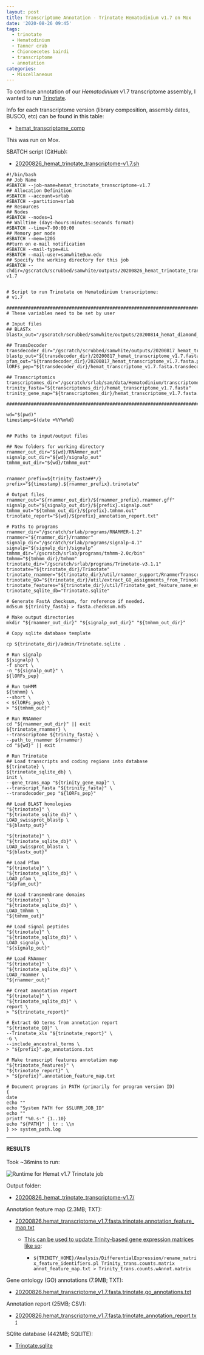 ```yaml
---
layout: post
title: Transcriptome Annotation - Trinotate Hematodinium v1.7 on Mox
date: '2020-08-26 09:45'
tags:
  - trinotate
  - Hematodinium
  - Tanner crab
  - Chionoecetes bairdi
  - transcriptome
  - annotation
categories:
  - Miscellaneous
---
```

To continue annotation of our _Hematodinium_ v1.7 transcriptome assembly, I wanted to run [Trinotate](https://github.com/Trinotate/Trinotate.github.io/wiki).

Info for each transcriptome version (library composition, assembly dates, BUSCO, etc) can be found in this table:

- [hemat_transcriptome_comp](https://docs.google.com/spreadsheets/d/1A81cFdFw5Mlks5DWMmq0-8eVqyTXqmoCsHNWs95N_p4/edit?usp=sharing)

This was run on Mox.

SBATCH script (GitHub):

- [20200826_hemat_trinotate_transcriptome-v1.7.sh](https://github.com/RobertsLab/sams-notebook/blob/master/sbatch_scripts/20200826_hemat_trinotate_transcriptome-v1.7.sh)

```shell
#!/bin/bash
## Job Name
#SBATCH --job-name=hemat_trinotate_transcriptome-v1.7
## Allocation Definition
#SBATCH --account=srlab
#SBATCH --partition=srlab
## Resources
## Nodes
#SBATCH --nodes=1
## Walltime (days-hours:minutes:seconds format)
#SBATCH --time=7-00:00:00
## Memory per node
#SBATCH --mem=120G
##turn on e-mail notification
#SBATCH --mail-type=ALL
#SBATCH --mail-user=samwhite@uw.edu
## Specify the working directory for this job
#SBATCH --chdir=/gscratch/scrubbed/samwhite/outputs/20200826_hemat_trinotate_transcriptome-v1.7


# Script to run Trinotate on Hematodinium transcriptome:
# v1.7

###################################################################################
# These variables need to be set by user

# Input files
## BLASTx
blastx_out="/gscratch/scrubbed/samwhite/outputs/20200814_hemat_diamond_blastx_v1.7_v1.7_v2.1_v3.1/hemat_transcriptome_v1.7.fasta.blastx.outfmt6"

## TransDecoder
transdecoder_dir="/gscratch/scrubbed/samwhite/outputs/20200817_hemat_transdecoder_transcriptomes_v1.7_v1.7_v2.1_v.3.1/20200817_hemat_transcriptome_v1.7.fasta.transdecoder"
blastp_out="${transdecoder_dir}/20200817_hemat_transcriptome_v1.7.fasta.blastp_out/20200817_hemat_transcriptome_v1.7.fasta.blastp.outfmt6"
pfam_out="${transdecoder_dir}/20200817_hemat_transcriptome_v1.7.fasta.pfam_out/20200817_hemat_transcriptome_v1.7.fasta.pfam.domtblout"
lORFs_pep="${transdecoder_dir}/hemat_transcriptome_v1.7.fasta.transdecoder_dir/longest_orfs.pep"

## Transcriptomics
transcriptomes_dir="/gscratch/srlab/sam/data/Hematodinium/transcriptomes"
trinity_fasta="${transcriptomes_dir}/hemat_transcriptome_v1.7.fasta"
trinity_gene_map="${transcriptomes_dir}/hemat_transcriptome_v1.7.fasta.gene_trans_map"

###################################################################################

wd="$(pwd)"
timestamp=$(date +%Y%m%d)


## Paths to input/output files

## New folders for working directory
rnammer_out_dir="${wd}/RNAmmer_out"
signalp_out_dir="${wd}/signalp_out"
tmhmm_out_dir="${wd}/tmhmm_out"


rnammer_prefix=${trinity_fasta##*/}
prefix="${timestamp}.${rnammer_prefix}.trinotate"

# Output files
rnammer_out="${rnammer_out_dir}/${rnammer_prefix}.rnammer.gff"
signalp_out="${signalp_out_dir}/${prefix}.signalp.out"
tmhmm_out="${tmhmm_out_dir}/${prefix}.tmhmm.out"
trinotate_report="${wd}/${prefix}_annotation_report.txt"

# Paths to programs
rnammer_dir="/gscratch/srlab/programs/RNAMMER-1.2"
rnammer="${rnammer_dir}/rnammer"
signalp_dir="/gscratch/srlab/programs/signalp-4.1"
signalp="${signalp_dir}/signalp"
tmhmm_dir="/gscratch/srlab/programs/tmhmm-2.0c/bin"
tmhmm="${tmhmm_dir}/tmhmm"
trinotate_dir="/gscratch/srlab/programs/Trinotate-v3.1.1"
trinotate="${trinotate_dir}/Trinotate"
trinotate_rnammer="${trinotate_dir}/util/rnammer_support/RnammerTranscriptome.pl"
trinotate_GO="${trinotate_dir}/util/extract_GO_assignments_from_Trinotate_xls.pl"
trinotate_features="${trinotate_dir}/util/Trinotate_get_feature_name_encoding_attributes.pl"
trinotate_sqlite_db="Trinotate.sqlite"

# Generate FastA checksum, for reference if needed.
md5sum ${trinity_fasta} > fasta.checksum.md5

# Make output directories
mkdir "${rnammer_out_dir}" "${signalp_out_dir}" "${tmhmm_out_dir}"

# Copy sqlite database template

cp ${trinotate_dir}/admin/Trinotate.sqlite .

# Run signalp
${signalp} \
-f short \
-n "${signalp_out}" \
${lORFs_pep}

# Run tmHMM
${tmhmm} \
--short \
< ${lORFs_pep} \
> "${tmhmm_out}"

# Run RNAmmer
cd "${rnammer_out_dir}" || exit
${trinotate_rnammer} \
--transcriptome ${trinity_fasta} \
--path_to_rnammer ${rnammer}
cd "${wd}" || exit

# Run Trinotate
## Load transcripts and coding regions into database
${trinotate} \
${trinotate_sqlite_db} \
init \
--gene_trans_map "${trinity_gene_map}" \
--transcript_fasta "${trinity_fasta}" \
--transdecoder_pep "${lORFs_pep}"

## Load BLAST homologies
"${trinotate}" \
"${trinotate_sqlite_db}" \
LOAD_swissprot_blastp \
"${blastp_out}"

"${trinotate}" \
"${trinotate_sqlite_db}" \
LOAD_swissprot_blastx \
"${blastx_out}"

## Load Pfam
"${trinotate}" \
"${trinotate_sqlite_db}" \
LOAD_pfam \
"${pfam_out}"

## Load transmembrane domains
"${trinotate}" \
"${trinotate_sqlite_db}" \
LOAD_tmhmm \
"${tmhmm_out}"

## Load signal peptides
"${trinotate}" \
"${trinotate_sqlite_db}" \
LOAD_signalp \
"${signalp_out}"

## Load RNAmmer
"${trinotate}" \
"${trinotate_sqlite_db}" \
LOAD_rnammer \
"${rnammer_out}"

## Creat annotation report
"${trinotate}" \
"${trinotate_sqlite_db}" \
report \
> "${trinotate_report}"

# Extract GO terms from annotation report
"${trinotate_GO}" \
--Trinotate_xls "${trinotate_report}" \
-G \
--include_ancestral_terms \
> "${prefix}".go_annotations.txt

# Make transcript features annotation map
"${trinotate_features}" \
"${trinotate_report}" \
> "${prefix}".annotation_feature_map.txt

# Document programs in PATH (primarily for program version ID)
{
date
echo ""
echo "System PATH for $SLURM_JOB_ID"
echo ""
printf "%0.s-" {1..10}
echo "${PATH}" | tr : \\n
} >> system_path.log
```

---

#### RESULTS

Took ~36mins to run:

![Runtime for Hemat v1.7 Trinotate job](https://github.com/RobertsLab/sams-notebook/blob/master/images/screencaps/20200826_hemat_trinotate_transcriptome-v1.7_runtime.png?raw=true)

Output folder:

- [20200826_hemat_trinotate_transcriptome-v1.7/](https://gannet.fish.washington.edu/Atumefaciens/20200826_hemat_trinotate_transcriptome-v1.7/)

Annotation feature map (2.3MB; TXT):

- [20200826.hemat_transcriptome_v1.7.fasta.trinotate.annotation_feature_map.txt](https://gannet.fish.washington.edu/Atumefaciens/20200826_hemat_trinotate_transcriptome-v1.7/20200826.hemat_transcriptome_v1.7.fasta.trinotate.annotation_feature_map.txt)

  - [This can be used to update Trinity-based gene expression matrices like so](https://github.com/trinityrnaseq/trinityrnaseq/wiki/Functional-Annotation-of-Transcripts):

    - ```${TRINITY_HOME}/Analysis/DifferentialExpression/rename_matrix_feature_identifiers.pl Trinity_trans.counts.matrix annot_feature_map.txt > Trinity_trans.counts.wAnnot.matrix```

Gene ontology (GO) annotations (7.9MB; TXT):

- [20200826.hemat_transcriptome_v1.7.fasta.trinotate.go_annotations.txt](https://gannet.fish.washington.edu/Atumefaciens/20200826_hemat_trinotate_transcriptome-v1.7/20200826.hemat_transcriptome_v1.7.fasta.trinotate.go_annotations.txt)

Annotation report (25MB; CSV):

- [20200826.hemat_transcriptome_v1.7.fasta.trinotate_annotation_report.txt](https://gannet.fish.washington.edu/Atumefaciens/20200826_hemat_trinotate_transcriptome-v1.7/20200826.hemat_transcriptome_v1.7.fasta.trinotate_annotation_report.txt)

SQlite database (442MB; SQLITE):

- [Trinotate.sqlite](https://gannet.fish.washington.edu/Atumefaciens/20200826_hemat_trinotate_transcriptome-v1.7/Trinotate.sqlite)
